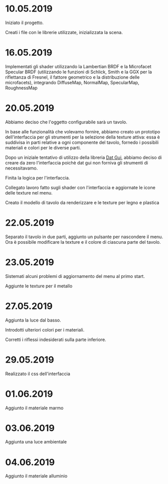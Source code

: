 10.05.2019
=============
Iniziato il progetto.

Creati i file con le librerie utilizzate, inizializzata la scena.

16.05.2019
=============
Implementati gli shader utilizzando la Lambertian BRDF e la Microfacet Specular BRDF (utilizzando le funzioni di Schlick, Smith e la GGX per la riflettanza di Fresnel, il fattore geometrico e la distribuzione delle microfacets), integrando DiffuseMap, NormalMap, SpecularMap, RoughnessMap


20.05.2019
=============
Abbiamo deciso che l'oggetto configurabile sarà un tavolo.

In base alle funzionalità che volevamo fornire, abbiamo creato un prototipo dell'interfaccia per gli strumenti per la selezione della texture attiva: essa è suddivisa in parti relative a ogni componente del tavolo, fornedo i possibili materiali e colori per le diverse parti.

Dopo un iniziale tentativo di utilizzo della libreria [Dat Gui](https://github.com/dataarts/dat.gui), abbiamo deciso di creare da zero l'interfaccia poichè dat gui non forniva gli strumenti di necessitavamo.

Finita la logica per l'interfaccia.

Collegato lavoro fatto sugli shader con l'interfaccia e aggiornate le icone delle texture nel menu.

Creato il modello di tavolo da renderizzare e le texture per legno e plastica

22.05.2019
=============
Separato il tavolo in due parti, aggiunto un pulsante per nascondere il menu. Ora &egrave; possibile modificare la texture e il colore di ciascuna parte del tavolo.

23.05.2019
=============
Sistemati alcuni problemi di aggiornamento del menu al primo start.

Aggiunte le texture per il metallo

27.05.2019
=============
Aggiunta la luce dal basso.

Introdotti ulteriori colori per i materiali.

Corretti i riflessi indesiderati sulla parte inferiore.

29.05.2019
=============
Realizzato il css dell'interfaccia

01.06.2019
=============
Aggiunto il materiale marmo

03.06.2019
=============
Aggiunta una luce ambientale    

04.06.2019
=============
Aggiunto il materiale alluminio